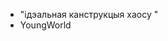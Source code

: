 - "ідэальная канструкцыя хаосу "
- YoungWorld

<!---
chicago7-Six/chicago7-Six is a ✨ special ✨ repository because its `README.md` (this file) appears on your GitHub profile.
You can click the Preview link to take a look at your changes.
--->
